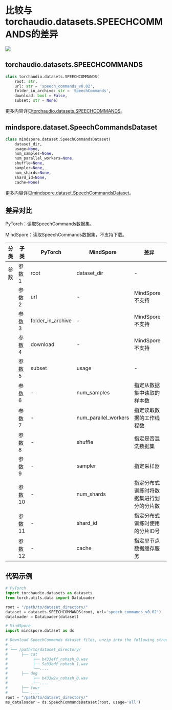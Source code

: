 # 比较与torchaudio.datasets.SPEECHCOMMANDS的差异

<a href="https://gitee.com/mindspore/docs/blob/r2.1/docs/mindspore/source_zh_cn/note/api_mapping/pytorch_diff/SPEECHCOMMANDS.md" target="_blank"><img src="https://mindspore-website.obs.cn-north-4.myhuaweicloud.com/website-images/r2.1/resource/_static/logo_source.png"></a>

## torchaudio.datasets.SPEECHCOMMANDS

```python
class torchaudio.datasets.SPEECHCOMMANDS(
    root: str,
    url: str = 'speech_commands_v0.02',
    folder_in_archive: str = 'SpeechCommands',
    download: bool = False,
    subset: str = None)
```

更多内容详见[torchaudio.datasets.SPEECHCOMMANDS](https://pytorch.org/audio/0.8.0/datasets.html#speechcommands)。

## mindspore.dataset.SpeechCommandsDataset

```python
class mindspore.dataset.SpeechCommandsDataset(
    dataset_dir,
    usage=None,
    num_samples=None,
    num_parallel_workers=None,
    shuffle=None,
    sampler=None,
    num_shards=None,
    shard_id=None,
    cache=None)
```

更多内容详见[mindspore.dataset.SpeechCommandsDataset](https://mindspore.cn/docs/zh-CN/r2.1/api_python/dataset/mindspore.dataset.SpeechCommandsDataset.html#mindspore.dataset.SpeechCommandsDataset)。

## 差异对比

PyTorch：读取SpeechCommands数据集。

MindSpore：读取SpeechCommands数据集，不支持下载。

| 分类 | 子类 |PyTorch | MindSpore | 差异 |
| --- | ---   | ---   | ---        |---  |
|参数 | 参数1 | root    | dataset_dir    | - |
|     | 参数2 | url      | -    |MindSpore不支持|
|     | 参数3 | folder_in_archive      | -    | MindSpore不支持|
|     | 参数4 | download    | -   | MindSpore不支持 |
|     | 参数5 | subset      | usage    | - |
|     | 参数6 | -    | num_samples | 指定从数据集中读取的样本数 |
|     | 参数7 | -    | num_parallel_workers | 指定读取数据的工作线程数 |
|     | 参数8 | -    | shuffle  | 指定是否混洗数据集 |
|     | 参数9 | -    | sampler  | 指定采样器 |
|     | 参数10 | -    | num_shards | 指定分布式训练时将数据集进行划分的分片数 |
|     | 参数11 | -    | shard_id | 指定分布式训练时使用的分片ID号 |
|     | 参数12 | -    | cache | 指定单节点数据缓存服务 |

## 代码示例

```python
# PyTorch
import torchaudio.datasets as datasets
from torch.utils.data import DataLoader

root = "/path/to/dataset_directory/"
dataset = datasets.SPEECHCOMMANDS(root, url='speech_commands_v0.02')
dataloader = DataLoader(dataset)

# MindSpore
import mindspore.dataset as ds

# Download SpeechCommands dataset files, unzip into the following structure
# .
# └── /path/to/dataset_directory/
#      ├── cat
#           ├── b433eff_nohash_0.wav
#           ├── 5a33edf_nohash_1.wav
#           └──....
#      ├── dog
#           ├── b433w2w_nohash_0.wav
#           └──....
#      ├── four
#      └── ....
root = "/path/to/dataset_directory/"
ms_dataloader = ds.SpeechCommandsDataset(root, usage='all')
```

